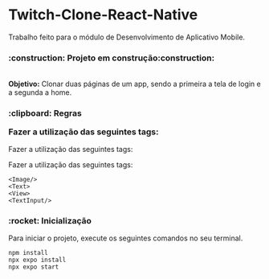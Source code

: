 # Twitch-Clone-React-Native
Trabalho feito para o módulo de Desenvolvimento de Aplicativo Mobile.

<h3>:construction: Projeto em construção:construction:</h3>
<br><strong>Objetivo:</strong> Clonar duas páginas de um app, sendo a primeira a tela de login e a segunda a home.
<h3>:clipboard: Regras <p>Fazer a utilização das seguintes tags:</p></h3> <p>Fazer a utilização das seguintes tags:</p>
Fazer a utilização das seguintes tags:

`<Image/>`
<br>`<Text>`
<br>`<View>`
<br>`<TextInput/>`


<h3>:rocket: Inicialização</h3>
<p>Para iniciar o projeto, execute os seguintes comandos no seu terminal.</p>

`npm install`
<br>`npx expo install`
<br>`npx expo start`

